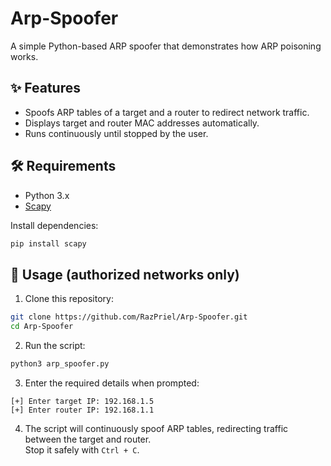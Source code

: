 # Arp-Spoofer
A simple Python-based ARP spoofer that demonstrates how ARP poisoning works.  

## ✨ Features

- Spoofs ARP tables of a target and a router to redirect network traffic.  
- Displays target and router MAC addresses automatically.  
- Runs continuously until stopped by the user.  

## 🛠️ Requirements

- Python 3.x  
- [Scapy](https://pypi.org/project/scapy/)  

Install dependencies:

```bash
pip install scapy
```

## 🚀 Usage (authorized networks only)

1. Clone this repository:

```bash
git clone https://github.com/RazPriel/Arp-Spoofer.git
cd Arp-Spoofer
```

2. Run the script:

```bash
python3 arp_spoofer.py
```

3. Enter the required details when prompted:

```
[+] Enter target IP: 192.168.1.5
[+] Enter router IP: 192.168.1.1
```

4. The script will continuously spoof ARP tables, redirecting traffic between the target and router.  
   Stop it safely with `Ctrl + C`.
